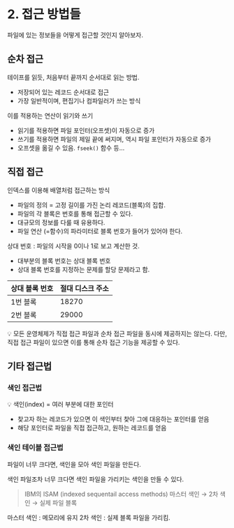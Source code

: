 # 2. 접근 방법들

파일에 있는 정보들을 어떻게 접근할 것인지 알아보자.

## 순차 접근

테이프를 읽듯, 처음부터 끝까지 순서대로 읽는 방법.

- 저장되어 있는 레코드 순서대로 접근
- 가장 일반적이며, 편집기나 컴파일러가 쓰는 방식

이를 적용하는 연산이 읽기와 쓰기

- 읽기를 적용하면 파일 포인터(오프셋)이 자동으로 증가
- 쓰기를 적용하면 파일의 제일 끝에 써지며, 역시 파일 포인터가 자동으로 증가
- 오프셋을 옮길 수 있음. `fseek()` 함수 등…

## 직접 접근

인덱스를 이용해 배열처럼 접근하는 방식

- 파일의 정의 = 고정 길이를 가진 논리 레코드(블록)의 집합.
- 파일의 각 블록은 번호를 통해 접근할 수 있다.
- 대규모의 정보를 다룰 때 유용하다.
- 파일 연산 (=함수)의 파라미터로 블록 번호가 들어가 있어야 한다.

상대 번호 : 파일의 시작을 0이나 1로 보고 계산한 것.

- 대부분의 블록 번호는 상대 블록 번호
- 상대 블록 번호를 지정하는 문제를 할당 문제라고 함.

| 상대 블록 번호 | 절대 디스크 주소 |
| --- | --- |
| 1번 블록 | 18270 |
| 2번 블록 | 29000 |

<aside>
💡 모든 운영체제가 직접 접근 파일과 순차 접근 파일을 동시에 제공하지는 않는다.
다만, 직접 접근 파일이 있으면 이를 통해 순차 접근 기능을 제공할 수 있다.

</aside>

## 기타 접근법

### 색인 접근법

<aside>
💡 색인(index) = 여러 부분에 대한 포인터

</aside>

- 찾고자 하는 레코드가 있으면 이 색인부터 찾아 그에 대응하는 포인터를 얻음
- 해당 포인터로 파일을 직접 접근하고, 원하는 레코드를 얻음

### 색인 테이블 접근법

파일이 너무 크다면, 색인을 모아 색인 파일을 만든다.

색인 파일조차 너무 크다면 색인 파일을 가리키는 색인을 만들 수 있다.

> IBM의 ISAM (indexed sequentail access methods)
마스터 색인 → 2차 색인 → 실제 파일 블록

마스터 색인 : 메모리에 유지
2차 색인 : 실제 블록 파일을 가리킴.
>
